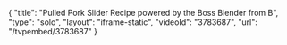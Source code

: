 {
    "title": "Pulled Pork Slider Recipe powered by the Boss Blender from B",
    "type": "solo",
    "layout": "iframe-static",
    "videoId": "3783687",
    "url": "\/tvpembed\/3783687"
}